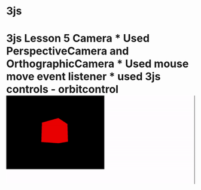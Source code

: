 # 3js
# 3js  Lesson 5 Camera  * Used PerspectiveCamera and OrthographicCamera  * Used mouse move event listener * used 3js controls - orbitcontrol  ![](https://github.com/aryan1519/3js/blob/main/gifs/Lesson%205%20Camera.gif)

